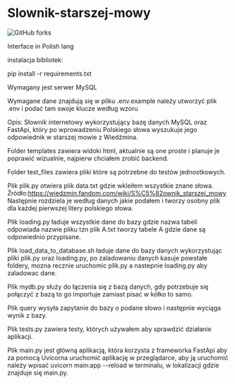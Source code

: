 # Slownik-starszej-mowy

![GitHub forks](https://img.shields.io/badge/Version-1.0-red)

Interface in Polish lang

instalacja bibliotek:

pip install -r requirements.txt

Wymagany jest serwer MySQL

Wymagane dane znajdują się w pliku .env.example należy utworzyć plik .env i podać tam swoje klucze według wzoru

Opis: Słownik internetowy wykorzystujący bazę danych MySQL oraz FastApi, który po wprowadzeniu Polskiego słowa wyszukuje jego odpowiednik w starszej mowie z Wiedźmina.

Folder templates zawiera widoki html, aktualnie są one proste i planuje je poprawić wizualnie, najpierw chciałem zrobić backend.

Folder test_files zawiera pliki które są potrzebne do testów jednostkowych.

Plik plik.py otwiera plik data.txt gdzie wkleiłem wszystkie znane słowa. 
Źródło:https://wiedzmin.fandom.com/wiki/S%C5%82ownik_starszej_mowy 
Następnie rozdziela je według danych jakie podałem i tworzy osobny plik dla każdej pierwszej litery polskiego słowa.

Plik loading.py ładuje wszystkie dane do bazy gdzie nazwa tabeli odpowiada nazwie pliku tzn plik A.txt tworzy tabele A gdzie dane są odpowiednio przypisane.

Plik load_data_to_database.sh ładuje dane do bazy danych wykorzystując pliki plik.py oraz loading.py, po zaladowaniu danych kasuje powstałe foldery, mozna recznie uruchomic plik.py a nastepnie loading.py aby zaladowac dane.

Plik mydb.py służy do łączenia się z bazą danych, gdy potrzebuje się połączyć z bazą to go importuje zamiast pisać w kółko to samo.

Plik query wysyła zapytanie do bazy o podane słowo i następnie wyciąga wynik z bazy.

Plik tests.py zawiera testy, których używałem aby sprawdzić działanie aplikacji.

Plik main.py jest główną aplikacją, która korzysta z frameworka FastApi aby za pomocą Uvicorna uruchomić aplikację w przeglądarce, aby ją uruchomić należy wpisać uvicorn main:app --reload w terminalu, w lokalizacji gdzie znajduje się main.py.
